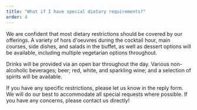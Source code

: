 ```yaml
---
title: "What if I have special dietary requirements?"
order: 4
---
```


We are confident that most dietary restrictions should be covered by our offerings. A variety of hors d'oeuvres during the cocktail hour, main courses, side dishes, and salads in the buffet, as well as dessert options will be available, including multiple vegetarian options throughout.

Drinks will be provided via an open bar throughout the day. Various non-alcoholic beverages; beer; red, white, and sparkling wine; and a selection of spirits will be available.

If you have any specific restrictions, please let us know in the reply form. We will do our best to accommodate all special requests where possible. If you have any concerns, please contact us directly!